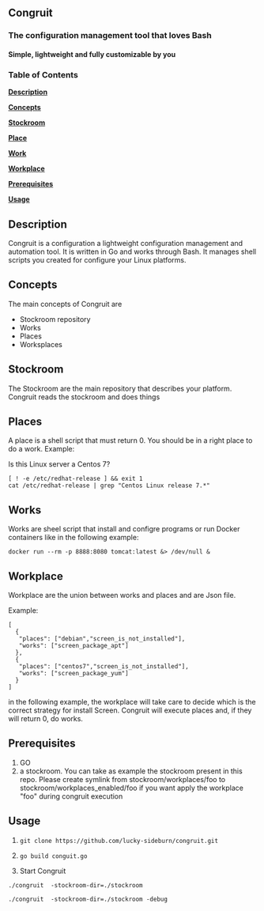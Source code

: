 ## Congruit

### The configuration management tool that loves Bash
#### Simple, lightweight and fully customizable by you

### Table of Contents

**[Description](#Description)**

**[Concepts](#Concepts)**

**[Stockroom](#Stockroom)**

**[Place](#Place)**

**[Work](#Work)**

**[Workplace](#Workplace)**

**[Prerequisites](#Prerequisites)**

**[Usage](#Usage)**

## Description
Congruit is a configuration a lightweight configuration management and automation tool. It is written in Go and works through Bash. It manages shell scripts you created for configure your Linux platforms.

## Concepts
The main concepts of Congruit are

* Stockroom repository
* Works
* Places
* Worksplaces

## Stockroom
The Stockroom are the main repository that describes your platform. Congruit reads the stockroom and does things

## Places
A place is a shell script that must return 0. You should be in a right place to do a work.
Example:

Is this Linux server a Centos 7?

```
[ ! -e /etc/redhat-release ] && exit 1
cat /etc/redhat-release | grep "Centos Linux release 7.*"
```

## Works
Works are sheel script that install and configre programs or run Docker containers like in the following example:

```
docker run --rm -p 8888:8080 tomcat:latest &> /dev/null &
```

## Workplace
Workplace are the union between works and places and are Json file.

Example:

```
[
  {
   "places": ["debian","screen_is_not_installed"],
   "works": ["screen_package_apt"]
  },
  {
   "places": ["centos7","screen_is_not_installed"],
   "works": ["screen_package_yum"]
  }
]
```
in the following example, the workplace will take care to decide which is the correct strategy for install Screen.
Congruit will execute places and, if they will return 0, do works.

## Prerequisites
1. GO
2. a stockroom. You can take as example the stockroom present in this repo. Please create symlink from stockroom/workplaces/foo to stockroom/workplaces_enabled/foo if you want apply the workplace "foo" during congruit execution

## Usage
1. `git clone https://github.com/lucky-sideburn/congruit.git`
2. `go build conguit.go`

3. Start Congruit

`./congruit  -stockroom-dir=./stockroom`

`./congruit  -stockroom-dir=./stockroom -debug`

